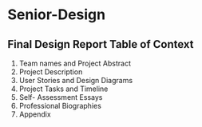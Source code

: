 # Senior-Design
## Final Design Report Table of Context
1. Team names and Project Abstract
2. Project Description
3. User Stories and Design Diagrams
4. Project Tasks and Timeline
5. Self- Assessment Essays
6. Professional Biographies 
9. Appendix
